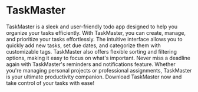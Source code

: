 <h1> TaskMaster </h1>

<p> TaskMaster is a sleek and user-friendly todo app designed to help you organize your tasks efficiently. With TaskMaster, you can create, manage, and prioritize your tasks effortlessly. The intuitive interface allows you to quickly add new tasks, set due dates, and categorize them with customizable tags. TaskMaster also offers flexible sorting and filtering options, making it easy to focus on what's important. Never miss a deadline again with TaskMaster's reminders and notifications feature. Whether you're managing personal projects or professional assignments, TaskMaster is your ultimate productivity companion. Download TaskMaster now and take control of your tasks with ease! </p>